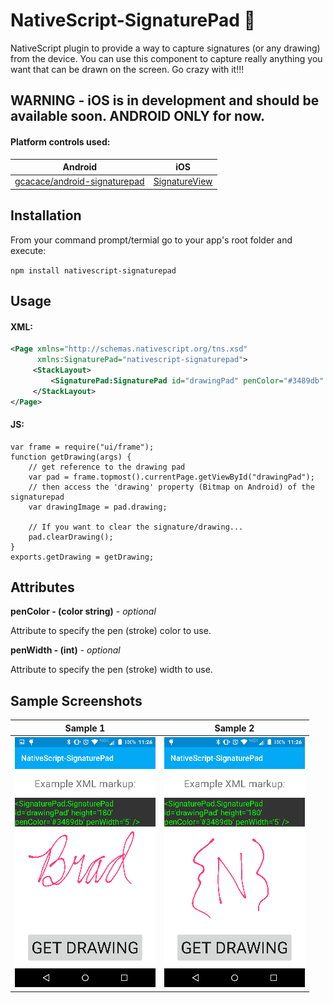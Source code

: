 # NativeScript-SignaturePad :pencil:
NativeScript plugin to provide a way to capture signatures (or any drawing) from the device.
You can use this component to capture really anything you want that can be drawn on the screen. Go crazy with it!!!

## WARNING - iOS is in development and should be available soon. ANDROID ONLY for now.

#### Platform controls used: 
Android | iOS
---------- | -----------
[gcacace/android-signaturepad](https://github.com/gcacace/android-signaturepad) |  [SignatureView](https://cocoapods.org/pods/SignatureView)

## Installation
From your command prompt/termial go to your app's root folder and execute:

`npm install nativescript-signaturepad`

## Usage
#### XML:
```XML
<Page xmlns="http://schemas.nativescript.org/tns.xsd"
      xmlns:SignaturePad="nativescript-signaturepad">
     <StackLayout>
         <SignaturePad:SignaturePad id="drawingPad" penColor="#3489db" penWidth="5" />        
     </StackLayout>
</Page>
```

#### JS:
```JS
var frame = require("ui/frame");
function getDrawing(args) {
    // get reference to the drawing pad
    var pad = frame.topmost().currentPage.getViewById("drawingPad");
    // then access the 'drawing' property (Bitmap on Android) of the signaturepad
    var drawingImage = pad.drawing;

    // If you want to clear the signature/drawing...
    pad.clearDrawing();
}
exports.getDrawing = getDrawing;
```

## Attributes
**penColor - (color string)** - *optional*

Attribute to specify the pen (stroke) color to use.
 
**penWidth - (int)** - *optional*

Attribute to specify the pen (stroke) width to use.

## Sample Screenshots

Sample 1 |  Sample 2 
-------- | ---------
![Sample1](sample1.png) | ![Sample2](sample2.png)